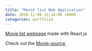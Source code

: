 ```yaml
---
title: "Movie list Web Application"
date: 2018-11-08 22:14:00 +0900
categories: portfolio
---
```

[Movie list webpage] made with React.js

Check out the [Movie-source].


[Movie list webpage]: https://dongsubak.github.io/movie/
[Movie-source]: https://github.com/dongsubak/movie
